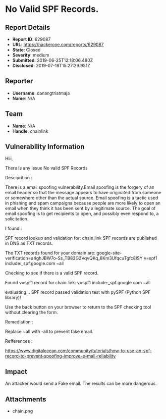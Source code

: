# No Valid SPF Records.

## Report Details
- **Report ID**: 629087
- **URL**: https://hackerone.com/reports/629087
- **State**: Closed
- **Severity**: medium
- **Submitted**: 2019-06-25T12:18:06.480Z
- **Disclosed**: 2019-07-18T15:27:29.951Z

## Reporter
- **Username**: danangtriatmaja
- **Name**: N/A

## Team
- **Name**: N/A
- **Handle**: chainlink

## Vulnerability Information
Hiii,

There is any issue No valid SPF Records

Desciprition :

There is a email spoofing vulnerability.Email spoofing is the forgery of an email header so that the message appears to have originated from someone or somewhere other than the actual source. Email spoofing is a tactic used in phishing and spam campaigns because people are more likely to open an email when they think it has been sent by a legitimate source. The goal of email spoofing is to get recipients to open, and possibly even respond to, a solicitation.

I found : 

SPF record lookup and validation for: chain.link
SPF records are published in DNS as TXT records.

The TXT records found for your domain are:
google-site-verification=a4ghJBW7o-Ss_TB82G2VqvQKq_8Km3UfqcuTgfc8lSY
v=spf1 include:_spf.google.com ~all

Checking to see if there is a valid SPF record.

Found v=spf1 record for chain.link:
v=spf1 include:_spf.google.com ~all

evaluating...
SPF record passed validation test with pySPF (Python SPF library)!

Use the back button on your browser to return to the SPF checking tool without clearing the form.

Remediation :

Replace ~all with -all to prevent fake email.

Refferences :

https://www.digitalocean.com/community/tutorials/how-to-use-an-spf-record-to-prevent-spoofing-improve-e-mail-reliability

## Impact

An attacker would send a Fake email. The results can be more dangerous.

## Attachments
- chain.png
